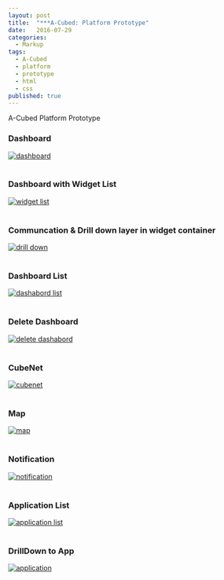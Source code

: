 ```yaml
---
layout: post
title:  "***A-Cubed: Platform Prototype"
date:   2016-07-29
categories:
  - Markup
tags:
  - A-Cubed
  - platform
  - prototype
  - html
  - css
published: true
---
```


A-Cubed Platform Prototype

### Dashboard

<a href="{{ site.url }}/images/works/20160729/image-1.jpg"><img src="{{ site.url }}/images/works/20160729/image-1.jpg" alt="dashboard"></a>
<br>
<br>

### Dashboard with Widget List

<a href="{{ site.url }}/images/works/20160729/image-2.jpg"><img src="{{ site.url }}/images/works/20160729/image-2.jpg" alt="widget list"></a>
<br>
<br>

### Communcation & Drill down layer in widget container

<a href="{{ site.url }}/images/works/20160729/image-3.jpg"><img src="{{ site.url }}/images/works/20160729/image-3.jpg" alt="drill down"></a>
<br>
<br>

### Dashboard List

<a href="{{ site.url }}/images/works/20160729/image-4.jpg"><img src="{{ site.url }}/images/works/20160729/image-4.jpg" alt="dashabord list"></a>
<br>
<br>

### Delete Dashboard

<a href="{{ site.url }}/images/works/20160729/image-5.jpg"><img src="{{ site.url }}/images/works/20160729/image-5.jpg" alt="delete dashabord"></a>
<br>
<br>

### CubeNet

<a href="{{ site.url }}/images/works/20160729/image-6.jpg"><img src="{{ site.url }}/images/works/20160729/image-6.jpg" alt="cubenet"></a>
<br>
<br>

### Map

<a href="{{ site.url }}/images/works/20160729/image-7.jpg"><img src="{{ site.url }}/images/works/20160729/image-7.jpg" alt="map"></a>
<br>
<br>

### Notification

<a href="{{ site.url }}/images/works/20160729/image-8.jpg"><img src="{{ site.url }}/images/works/20160729/image-8.jpg" alt="notification"></a>
<br>
<br>

### Application List

<a href="{{ site.url }}/images/works/20160729/image-9.jpg"><img src="{{ site.url }}/images/works/20160729/image-9.jpg" alt="application list"></a>
<br>
<br>

### DrillDown to App

<a href="{{ site.url }}/images/works/20160729/image-10.jpg"><img src="{{ site.url }}/images/works/20160729/image-10.jpg" alt="application"></a>